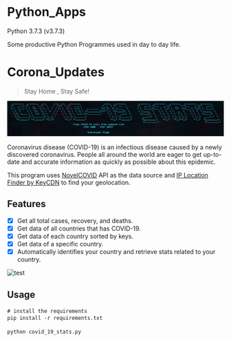 # Python_Apps
Python 3.7.3 (v3.7.3)

Some productive Python Programmes used in day to day life.

# Corona_Updates

> Stay Home , Stay Safe!

<p align="center">
  <img src="https://github.com/smrnjeet222/Python_Apps/blob/master/Corona_Updates/heading.jpg">
</p>

Coronavirus disease (COVID-19) is an infectious disease caused by a newly discovered coronavirus. People all around the world are eager to get up-to-date and accurate information as quickly as possible about this epidemic.

This program uses [NovelCOVID](https://corona.lmao.ninja/docs/) API as the data source and [IP Location Finder by KeyCDN](https://tools.keycdn.com/geo) to find your geolocation.

## Features
- [x] Get all total cases, recovery, and deaths.
- [x] Get data of all countries that has COVID-19.
- [x] Get data of each country sorted by keys.
- [x] Get data of a specific country. 
- [x] Automatically identifies your country and retrieve stats related to your country.  

![test](https://github.com/smrnjeet222/Python_Apps/blob/master/Corona_Updates/tut.gif)


## Usage

```
# install the requirements
pip install -r requirements.txt

python covid_19_stats.py
```



